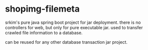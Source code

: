 # shopimg-filemeta

srkim's pure java spring boot project for jar deployment. there is no controllers for web, but only for pure executable jar.
used to transfer crawled file information to a database.

can be reused for any other database transaction jar project.
